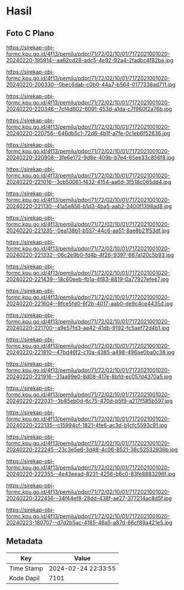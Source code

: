 # Hasil

## Foto C Plano

https://sirekap-obj-formc.kpu.go.id/4f13/pemilu/pdpr/71/72/02/10/01/7172021001020-20240220-195914--aa62cd28-adc5-4e92-92a4-2fadbc4f82ba.jpg

https://sirekap-obj-formc.kpu.go.id/4f13/pemilu/pdpr/71/72/02/10/01/7172021001020-20240220-200330--0bec6dab-c0b0-44a7-b564-0177338ad711.jpg

https://sirekap-obj-formc.kpu.go.id/4f13/pemilu/pdpr/71/72/02/10/01/7172021001020-20240220-220346--7cf4d602-6091-453d-a1da-c7f960f2a76b.jpg

https://sirekap-obj-formc.kpu.go.id/4f13/pemilu/pdpr/71/72/02/10/01/7172021001020-20240220-220756--646db5c1-72d6-4b1f-a7fe-0c1eb6f52836.jpg

https://sirekap-obj-formc.kpu.go.id/4f13/pemilu/pdpr/71/72/02/10/01/7172021001020-20240220-220908--3fe6e172-9d8e-409b-b7e4-65ee33c856f8.jpg

https://sirekap-obj-formc.kpu.go.id/4f13/pemilu/pdpr/71/72/02/10/01/7172021001020-20240220-221016--3cb50061-f432-4154-aa6d-3f518c065dd4.jpg

https://sirekap-obj-formc.kpu.go.id/4f13/pemilu/pdpr/71/72/02/10/01/7172021001020-20240220-221130--41a5e856-b1d3-4ba5-aab2-2400f1398ad8.jpg

https://sirekap-obj-formc.kpu.go.id/4f13/pemilu/pdpr/71/72/02/10/01/7172021001020-20240220-221235--0ea138b1-b557-44c6-aa51-8ae8b21f53df.jpg

https://sirekap-obj-formc.kpu.go.id/4f13/pemilu/pdpr/71/72/02/10/01/7172021001020-20240220-221332--06c2e9b0-fd4b-4f26-9397-667a120c5b93.jpg

https://sirekap-obj-formc.kpu.go.id/4f13/pemilu/pdpr/71/72/02/10/01/7172021001020-20240220-221439--18c60eeb-fb1a-4f83-8819-0a77927efee7.jpg

https://sirekap-obj-formc.kpu.go.id/4f13/pemilu/pdpr/71/72/02/10/01/7172021001020-20240220-221604--8fce5fd0-6f2b-4017-aab0-de9c4ce4435d.jpg

https://sirekap-obj-formc.kpu.go.id/4f13/pemilu/pdpr/71/72/02/10/01/7172021001020-20240220-221700--a9e57fd3-ae42-41db-9192-fc5aef72d4b1.jpg

https://sirekap-obj-formc.kpu.go.id/4f13/pemilu/pdpr/71/72/02/10/01/7172021001020-20240220-221810--47bd46f2-c10a-4385-a498-496ae0ba0c38.jpg

https://sirekap-obj-formc.kpu.go.id/4f13/pemilu/pdpr/71/72/02/10/01/7172021001020-20240220-221916--31aa99e0-8d08-417e-8bfd-ec057d4370a5.jpg

https://sirekap-obj-formc.kpu.go.id/4f13/pemilu/pdpr/71/72/02/10/01/7172021001020-20240220-222031--3b85eb0d-6c75-470d-b5f9-a217f585b597.jpg

https://sirekap-obj-formc.kpu.go.id/4f13/pemilu/pdpr/71/72/02/10/01/7172021001020-20240220-222135--c15994cf-1821-4fe6-ac3d-b1cfc5593c91.jpg

https://sirekap-obj-formc.kpu.go.id/4f13/pemilu/pdpr/71/72/02/10/01/7172021001020-20240220-222245--23c3e5e6-3d48-4c06-8521-38c52532936b.jpg

https://sirekap-obj-formc.kpu.go.id/4f13/pemilu/pdpr/71/72/02/10/01/7172021001020-20240220-222355--4e43eead-8231-4256-b6c0-83fe8883296f.jpg

https://sirekap-obj-formc.kpu.go.id/4f13/pemilu/pdpr/71/72/02/10/01/7172021001020-20240220-222456--34f44ef8-28dd-438f-ae27-377214ac8d5f.jpg

https://sirekap-obj-formc.kpu.go.id/4f13/pemilu/pdpr/71/72/02/10/01/7172021001020-20240223-180707--d7d2b5ac-4185-46a5-a87d-66cf89a421e5.jpg


## Metadata

| Key        | Value               |
| ---------- | ------------------- |
| Time Stamp | 2024-02-24 22:33:55 |
| Kode Dapil | 7101                |



